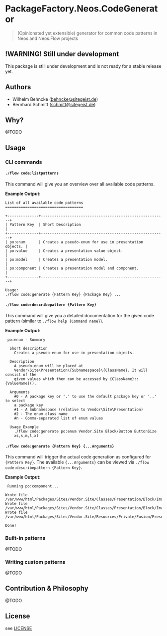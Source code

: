 # PackageFactory.Neos.CodeGenerator

> (Opinionated yet extensible) generator for common code patterns in Neos and Neos.Flow projects

## !WARNING! Still under development

This package is still under development and is not ready for a stable release yet. 

## Authors

- Wilhelm Behncke (behncke@sitegeist.de)
- Bernhard Schmitt (schmitt@sitegeist.de)

## Why?

@TODO

## Usage

### CLI commands

#### `./flow code:listpatterns`

This command will give you an overview over all available code patterns.

**Example Output:**
```
List of all available code patterns
===================================

+--------------+--------------------------------------------------------+
| Pattern Key  | Short Description                                      |
+--------------+--------------------------------------------------------+
| po:enum      | Creates a pseudo-enum for use in presentation objects. |
| po:value     | Creates a presentation value object.                   |
| po:model     | Creates a presentation model.                          |
| po:component | Creates a presentation model and component.            |
+--------------+--------------------------------------------------------+

Usage:
./flow code:generate {Pattern Key} {Package Key} ...
```

#### `./flow code:describepattern {Pattern Key}`

This command will give you a detailed documentation for the given code pattern (similar to `./flow help {Command name}`).

**Example Output:**
```
 po:enum - Summary 

  Short description
    Creates a pseudo-enum for use in presentation objects.

  Description
    A pseudo-enum will be placed at
    Vendor\Site\Presentation\{Subnamespace}\{ClassName}. It will consist of the
    given values which then can be accessed by {ClassName}::{ValueName}().

  Arguments
    #0 - A package key or '.' to use the default package key or '..' to select
    a package key
    #1 - A Subnamespace (relative to Vendor\Site\Presentation)
    #2 - The enum class name
    #n - Comma-separated list of enum values

  Usage Example
    ./flow code:generate po:enum Vendor.Site Block/Button ButtonSize
    xs,s,m,l,xl
```

#### `./flow code:generate {Pattern Key} {...Arguments}`

This command will trigger the actual code generation as configured for `{Pattern Key}`. The available `{...Arguments}` can be viewed via `./flow code:describepattern {Pattern Key}`.

**Example Output:**
```
 Running po:component... 

Wrote file /var/www/html/Packages/Sites/Vendor.Site/Classes/Presentation/Block/Image/Image.php
Wrote file /var/www/html/Packages/Sites/Vendor.Site/Classes/Presentation/Block/Image/ImageInterface.php
Wrote file /var/www/html/Packages/Sites/Vendor.Site/Resources/Private/Fusion/Presentation/Block/Image/Image.fusion

Done!
```

### Built-in patterns

@TODO

### Writing custom patterns

@TODO

## Contribution & Philosophy

@TODO

## License

see [LICENSE](./LICENSE)
